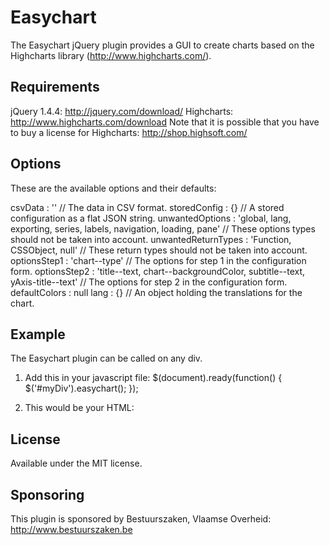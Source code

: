 Easychart
==========

The Easychart jQuery plugin provides a GUI to create charts based on the Highcharts library (http://www.highcharts.com/).

Requirements
------------
jQuery 1.4.4: http://jquery.com/download/
Highcharts: http://www.highcharts.com/download
Note that it is possible that you have to buy a license for Highcharts: http://shop.highsoft.com/

Options
-------
These are the available options and their defaults:

csvData             : '' // The data in CSV format.
storedConfig        : {} // A stored configuration as a flat JSON string.
unwantedOptions     : 'global, lang, exporting, series, labels, navigation, loading, pane' // These options types should not be taken into account.
unwantedReturnTypes : 'Function, CSSObject, null' // These return types should not be taken into account.
optionsStep1        : 'chart--type' // The options for step 1 in the configuration form.
optionsStep2        : 'title--text, chart--backgroundColor, subtitle--text, yAxis-title--text' // The options for step 2 in the configuration form.
defaultColors       : null
lang                : {} // An object holding the translations for the chart.

Example
-------
The Easychart plugin can be called on any div.

1. Add this in your javascript file:
    $(document).ready(function() {
      $('#myDiv').easychart();
    });

2. This would be your HTML:
    <div id="myDiv"></div>


License
-------
Available under the MIT license.


Sponsoring
----------
This plugin is sponsored by Bestuurszaken, Vlaamse Overheid: http://www.bestuurszaken.be 

